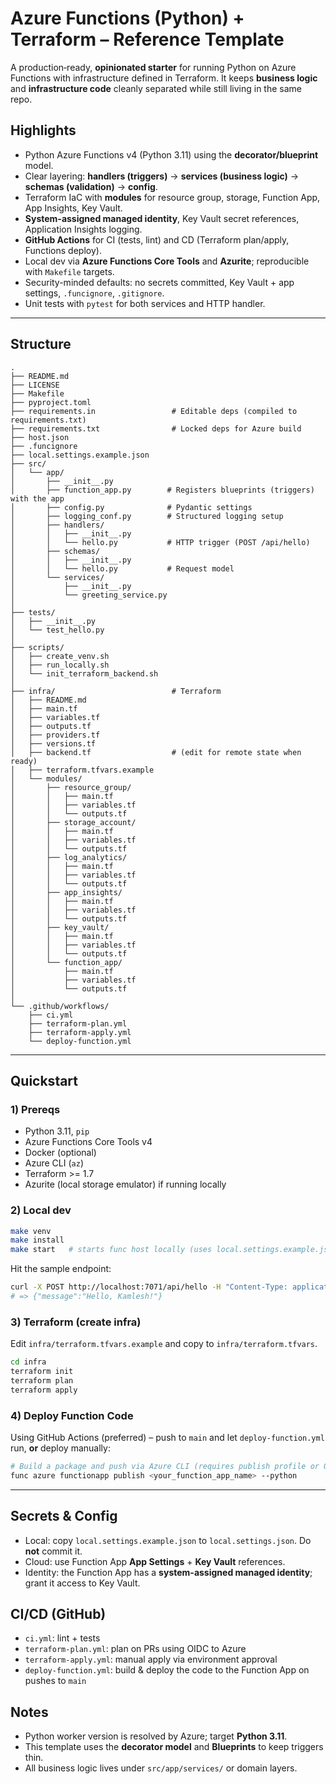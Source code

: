 # Azure Functions (Python) + Terraform – Reference Template

A production‑ready, **opinionated starter** for running Python on Azure Functions with infrastructure defined in Terraform. It keeps **business logic** and **infrastructure code** cleanly separated while still living in the same repo.

## Highlights

- Python Azure Functions v4 (Python 3.11) using the **decorator/blueprint** model.
- Clear layering: **handlers (triggers)** → **services (business logic)** → **schemas (validation)** → **config**.
- Terraform IaC with **modules** for resource group, storage, Function App, App Insights, Key Vault.
- **System-assigned managed identity**, Key Vault secret references, Application Insights logging.
- **GitHub Actions** for CI (tests, lint) and CD (Terraform plan/apply, Functions deploy).
- Local dev via **Azure Functions Core Tools** and **Azurite**; reproducible with `Makefile` targets.
- Security-minded defaults: no secrets committed, Key Vault + app settings, `.funcignore`, `.gitignore`.
- Unit tests with `pytest` for both services and HTTP handler.

---

## Structure

```
.
├── README.md
├── LICENSE
├── Makefile
├── pyproject.toml
├── requirements.in                 # Editable deps (compiled to requirements.txt)
├── requirements.txt                # Locked deps for Azure build
├── host.json
├── .funcignore
├── local.settings.example.json
├── src/
│   └── app/
│       ├── __init__.py
│       ├── function_app.py        # Registers blueprints (triggers) with the app
│       ├── config.py              # Pydantic settings
│       ├── logging_conf.py        # Structured logging setup
│       ├── handlers/
│       │   ├── __init__.py
│       │   └── hello.py           # HTTP trigger (POST /api/hello)
│       ├── schemas/
│       │   ├── __init__.py
│       │   └── hello.py           # Request model
│       └── services/
│           ├── __init__.py
│           └── greeting_service.py
│
├── tests/
│   ├── __init__.py
│   └── test_hello.py
│
├── scripts/
│   ├── create_venv.sh
│   ├── run_locally.sh
│   └── init_terraform_backend.sh
│
├── infra/                          # Terraform
│   ├── README.md
│   ├── main.tf
│   ├── variables.tf
│   ├── outputs.tf
│   ├── providers.tf
│   ├── versions.tf
│   ├── backend.tf                  # (edit for remote state when ready)
│   ├── terraform.tfvars.example
│   └── modules/
│       ├── resource_group/
│       │   ├── main.tf
│       │   ├── variables.tf
│       │   └── outputs.tf
│       ├── storage_account/
│       │   ├── main.tf
│       │   ├── variables.tf
│       │   └── outputs.tf
│       ├── log_analytics/
│       │   ├── main.tf
│       │   ├── variables.tf
│       │   └── outputs.tf
│       ├── app_insights/
│       │   ├── main.tf
│       │   ├── variables.tf
│       │   └── outputs.tf
│       ├── key_vault/
│       │   ├── main.tf
│       │   ├── variables.tf
│       │   └── outputs.tf
│       └── function_app/
│           ├── main.tf
│           ├── variables.tf
│           └── outputs.tf
│
└── .github/workflows/
    ├── ci.yml
    ├── terraform-plan.yml
    ├── terraform-apply.yml
    └── deploy-function.yml
```

---

## Quickstart

### 1) Prereqs
- Python 3.11, `pip`
- Azure Functions Core Tools v4
- Docker (optional)
- Azure CLI (`az`)
- Terraform >= 1.7
- Azurite (local storage emulator) if running locally

### 2) Local dev

```bash
make venv
make install
make start   # starts func host locally (uses local.settings.example.json if you copy it)
```

Hit the sample endpoint:

```bash
curl -X POST http://localhost:7071/api/hello -H "Content-Type: application/json" -d '{"name":"Kamlesh"}'
# => {"message":"Hello, Kamlesh!"}
```

### 3) Terraform (create infra)

Edit `infra/terraform.tfvars.example` and copy to `infra/terraform.tfvars`.

```bash
cd infra
terraform init
terraform plan
terraform apply
```

### 4) Deploy Function Code

Using GitHub Actions (preferred) – push to `main` and let `deploy-function.yml` run, **or** deploy manually:

```bash
# Build a package and push via Azure CLI (requires publish profile or OIDC)
func azure functionapp publish <your_function_app_name> --python
```

---

## Secrets & Config

- Local: copy `local.settings.example.json` to `local.settings.json`. Do **not** commit it.
- Cloud: use Function App **App Settings** + **Key Vault** references.
- Identity: the Function App has a **system-assigned managed identity**; grant it access to Key Vault.


## CI/CD (GitHub)

- `ci.yml`: lint + tests
- `terraform-plan.yml`: plan on PRs using OIDC to Azure
- `terraform-apply.yml`: manual apply via environment approval
- `deploy-function.yml`: build & deploy the code to the Function App on pushes to `main`


## Notes

- Python worker version is resolved by Azure; target **Python 3.11**.
- This template uses the **decorator model** and **Blueprints** to keep triggers thin.
- All business logic lives under `src/app/services/` or domain layers.
